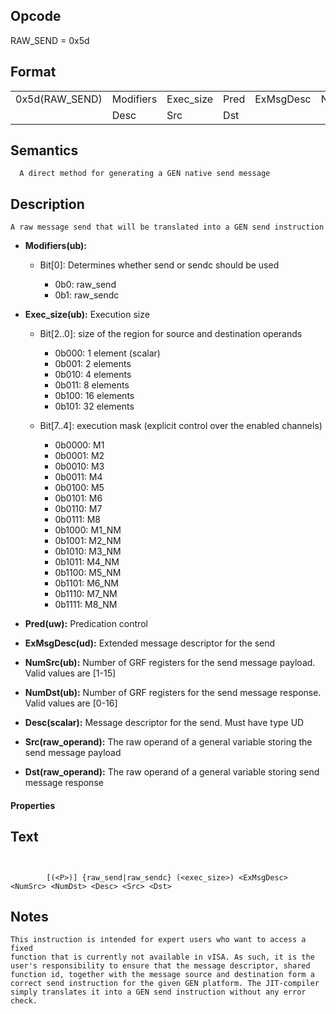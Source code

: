 <!---======================= begin_copyright_notice ============================

Copyright (C) 2020-2021 Intel Corporation

SPDX-License-Identifier: MIT

============================= end_copyright_notice ==========================-->

 

## Opcode

  RAW_SEND = 0x5d

## Format

| | | | | | | |
| --- | --- | --- | --- | --- | --- | --- |
| 0x5d(RAW_SEND) | Modifiers | Exec_size | Pred | ExMsgDesc | NumSrc | NumDst |
|                | Desc      | Src       | Dst  |           |        |        |


## Semantics




      A direct method for generating a GEN native send message

## Description



    A raw message send that will be translated into a GEN send instruction

- **Modifiers(ub):** 
 
  - Bit[0]: Determines whether send or sendc should be used
 
    - 0b0:  raw_send 
    - 0b1:  raw_sendc
- **Exec_size(ub):** Execution size
 
  - Bit[2..0]: size of the region for source and destination operands
 
    - 0b000:  1 element (scalar) 
    - 0b001:  2 elements 
    - 0b010:  4 elements 
    - 0b011:  8 elements 
    - 0b100:  16 elements 
    - 0b101:  32 elements 
  - Bit[7..4]: execution mask (explicit control over the enabled channels)
 
    - 0b0000:  M1 
    - 0b0001:  M2 
    - 0b0010:  M3 
    - 0b0011:  M4 
    - 0b0100:  M5 
    - 0b0101:  M6 
    - 0b0110:  M7 
    - 0b0111:  M8 
    - 0b1000:  M1_NM 
    - 0b1001:  M2_NM 
    - 0b1010:  M3_NM 
    - 0b1011:  M4_NM 
    - 0b1100:  M5_NM 
    - 0b1101:  M6_NM 
    - 0b1110:  M7_NM 
    - 0b1111:  M8_NM
- **Pred(uw):** Predication control

- **ExMsgDesc(ud):** Extended message descriptor for the send

- **NumSrc(ub):** Number of GRF registers for the send message payload. Valid values are  [1-15]

- **NumDst(ub):** Number of GRF registers for the send message response. Valid values are  [0-16]

- **Desc(scalar):** Message descriptor for the send. Must have type UD

- **Src(raw_operand):** The raw operand of a general variable storing the send message payload

- **Dst(raw_operand):** The raw operand of a general variable storing send message response

#### Properties


## Text
```
    

		[(<P>)] {raw_send|raw_sendc} (<exec_size>) <ExMsgDesc> <NumSrc> <NumDst> <Desc> <Src> <Dst>
```



## Notes



    This instruction is intended for expert users who want to access a fixed
    function that is currently not available in vISA. As such, it is the
    user's responsibility to ensure that the message descriptor, shared
    function id, together with the message source and destination form a
    correct send instruction for the given GEN platform. The JIT-compiler
    simply translates it into a GEN send instruction without any error
    check.
